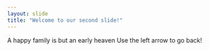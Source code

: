 ```yaml
---
layout: slide
title: "Welcome to our second slide!"
---
```

A happy family is but an early heaven
Use the left arrow to go back!
